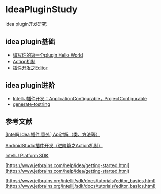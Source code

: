 # IdeaPluginStudy
idea plugin开发研究

## idea plugin基础

* [编写你的第一个plugin Hello World](./docs/base/helloWorld.md)
* [Action机制](./docs/base/action.md)
* [插件开发之Editor](./docs/base/editor.md)

## idea plugin进阶

* [IntelliJ插件开发：ApplicationConfigurable，ProjectConfigurable](./docs/advanced/applicationConfigurable.md)
* [generate-tostring](./docs/advanced/generateTostring.md)

## 参考文献

[[Intellij Idea 插件 番外] Api讲解（类、方法等）](https://blog.csdn.net/guohaiyang1992/article/details/79019094)

[AndroidStudio插件开发（进阶篇之Action机制）](https://blog.csdn.net/huachao1001/article/details/53883500)

[IntelliJ Platform SDK](https://www.jetbrains.org/intellij/sdk/docs/intro/welcome.html)

[https://www.jetbrains.com/help/idea/getting-started.html](https://www.jetbrains.com/help/idea/getting-started.html)

[https://www.jetbrains.org/intellij/sdk/docs/tutorials/editor_basics.html](https://www.jetbrains.org/intellij/sdk/docs/tutorials/editor_basics.html)
